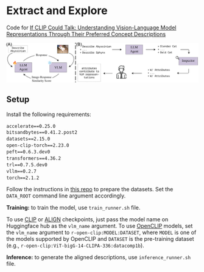 # Extract and Explore

Code for [If CLIP Could Talk: Understanding Vision-Language Model Representations Through Their Preferred Concept Descriptions](example.com)

<img src="block_diagram.png" width=750>

## Setup

Install the following requirements:

```txt
accelerate==0.25.0
bitsandbytes==0.41.2.post2
datasets==2.15.0
open-clip-torch==2.23.0
peft==0.6.3.dev0
transformers==4.36.2
trl==0.7.5.dev0
vllm==0.2.7
torch==2.1.2
```

Follow the instructions in [this repo](https://github.com/BatsResearch/fudd/blob/main/Dataset_preparation.md) to prepare the datasets. Set the `DATA_ROOT` command line argument accordingly.

**Training:** to train the model, use `train_runner.sh` file.

To use [CLIP](https://huggingface.co/docs/transformers/model_doc/clip) or [ALIGN](https://huggingface.co/docs/transformers/en/model_doc/align) checkpoints, just pass the model name on Huggingface hub as the `vlm_name` argument. To use [OpenCLIP](https://github.com/mlfoundations/open_clip) models, set the `vlm_name` argument to `r-open-clip:MODEL:DATASET`, where `MODEL` is one of the models supported by OpenCLIP and `DATASET` is the pre-training dataset (e.g., `r-open-clip:ViT-bigG-14-CLIPA-336:datacomp1b`).

**Inference:** to generate the aligned descriptions, use `inference_runner.sh` file.
